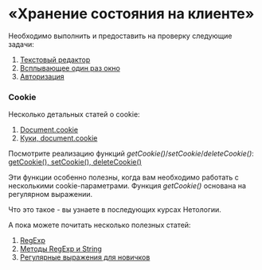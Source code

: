 # «Хранение состояния на клиенте»

Необходимо выполнить и предоставить на проверку следующие задачи:

1. [Текстовый редактор](./text-editor)
2. [Всплывающее один раз окно](./popup)
3. [Авторизация](./auth)


### Cookie

Несколько детальных статей о cookie:

1. [Document.cookie](https://developer.mozilla.org/en-US/docs/Web/API/Document/cookie)
2. [Куки, document.cookie](https://learn.javascript.ru/cookie)

Посмотрите реализацию функций *getCookie()*/*setCookie*/*deleteCookie()*:
[getCookie(), setCookie(), deleteCookie()](https://gist.github.com/akaramires/7577298)

Эти функции особенно полезны, когда вам необходимо работать с несколькими
cookie-параметрами. Функция *getCookie()* основана на регулярном выражении.

Что это такое - вы узнаете в последующих курсах Нетологии.

А пока можете почитать несколько полезных статей:

1. [RegExp](https://developer.mozilla.org/ru/docs/Web/JavaScript/Reference/Global_Objects/RegExp)
2. [Методы RegExp и String](https://learn.javascript.ru/regexp-methods)
3. [Регулярные выражения для новичков](https://tproger.ru/articles/regexp-for-beginners/)
